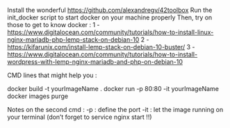 Install the wonderful https://github.com/alexandregv/42toolbox
Run the init_docker script to start docker on your machine properly
Then, try on those to get to know docker :
1 - https://www.digitalocean.com/community/tutorials/how-to-install-linux-nginx-mariadb-php-lemp-stack-on-debian-10 
2 - https://kifarunix.com/install-lemp-stack-on-debian-10-buster/
3 - https://www.digitalocean.com/community/tutorials/how-to-install-wordpress-with-lemp-nginx-mariadb-and-php-on-debian-10


CMD lines that might help you :

docker build -t yourImageName .
docker run  -p 80:80 -it yourImageName
docker images purge

Notes on the second cmd :
-p : define the port
-it  : let the image running on your terminal (don’t forget to service nginx start !!)
